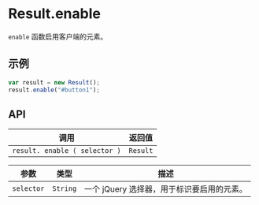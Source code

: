 # Result.enable

`enable` 函数启用客户端的元素。

## 示例

```javascript
var result = new Result();
result.enable("#button1");
```

## API

| 调用 | 返回值 |
|---|---|
| `result. enable ( selector )` | `Result` |

| 参数 | 类型 | 描述 |
|---|---|---|
| `selector` | `String` | 一个 jQuery 选择器，用于标识要启用的元素。 |